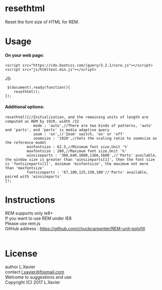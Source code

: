 # resethtml
Reset the font size of HTML for REM.


# Usage

#### On your web page:

```
<script src="https://cdn.bootcss.com/jquery/3.2.1/core.js"></script>
<script src="js/htmltext.min.js"></script>
```

JS:

```
 $(document).ready(function(){
    resethtml();
});
```

#### Additional options:

```
resethtml({//Initialization, and the remaining units of length are computed as REM by 1920, width /32
    	     mode : 'auto',//There are two kinds of patterns, 'auto' and 'parts', and 'parts' is media adaptive query
    	     zoom : 'on',//'Zoom' switch, 'on' or 'off'
    	     zoomsize : '1920',//Sets the scaling ratio to zoomsize as the reference model
          minfontsize : 62.5,//Minimum font size,Unit '%'
          maxfontsize : 200,//Maximum font size,Unit '%'
          winsizeparts : '360,640,1080,1366,1600',//'Parts' available, the window size is greater than 'winsizeparts[1]', then the font size is 'fontsizeparts[1]', minimum 'minfontsize', the maximum not more than 'maxfontsize'
          fontsizeparts : '67,100,125,150,180'//'Parts' available, paired with 'winsizeparts'
});
```

# Instructions

REM supports only ie8+<br />
If you want to use REM under IE8<br />
Please use rem.js<br />
GitHub address : https://github.com/chuckcarpenter/REM-unit-polyfill<br />
 

# License

author L.Xavier<br />
contact l.xavier@foxmail.com<br />
Welcome to  suggestions and use<br />
Copyright (C) 2017  L.Xavier<br />

